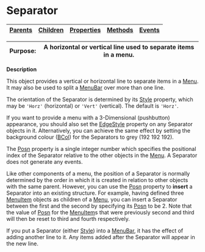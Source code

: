 




<h1 class="heading"><span class="name">Separator</span></h1>

| [Parents](../ParentLists/Separator.htm) | [Children](../ChildLists/Separator.htm) | [Properties](../PropLists/Separator.htm) | [Methods](../MethodLists/Separator.htm) | [Events](../EventLists/Separator.htm) |
| --- | --- | --- | --- | ---  |


| Purpose: | A horizontal or vertical line used to separate items in a menu. |
| --- | ---  |


**Description**


This object provides a vertical or horizontal line to separate items in a [Menu](menu.md). It may also be used to split a [MenuBar](menubar.md) over more than one line.



The orientation of the Separator is determined by its [Style](./style.md) property, which may be `'Horz'` (horizontal) or `'Vert'` (vertical). The default is `'Horz'`.


If you want to provide a menu with a 3-Dimensional (pushbutton) appearance, you should also set the [EdgeStyle](./edgestyle.md) property on any Separator objects in it. Alternatively, you can achieve the same effect by setting the background colour ([BCol](./bcol.md)) for the Separators to grey (192 192 192).


The [Posn](./posn.md) property is a single integer number which specifies the positional index of the Separator relative to the other objects in the [Menu](menu.md). A Separator does not generate any events.


Like other components of a menu, the position of a Separator is normally determined by the order in which it is created in relation to other objects with the same parent. However, you can use the [Posn](./posn.md) property to **insert** a Separator into an existing structure. For example, having defined three [MenuItem](menuitem.md) objects as children of a [Menu](menu.md), you can insert a Separator between the first and the second by specifying its [Posn](./posn.md) to be 2. Note that the value of [Posn](./posn.md) for the [MenuItem](menuitem.md)s that were previously second and third will then be reset to third and fourth respectively.


If you put a Separator (either [Style](./style.md)) into a [MenuBar](menubar.md), it has the effect of adding another line to it. Any items added after the Separator will appear in the new line.


